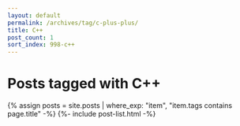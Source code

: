 ```yaml
---
layout: default
permalink: /archives/tag/c-plus-plus/
title: C++
post_count: 1
sort_index: 998-c++
---
```

<h1 class="page-heading">Posts tagged with C++</h1>
{% assign posts = site.posts | where_exp: "item", "item.tags contains page.title" -%}
{%- include post-list.html -%}
